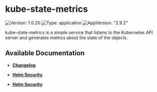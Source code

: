 # kube-state-metrics

![Version: 1.0.20](https://img.shields.io/badge/Version-1.0.20-informational?style=flat-square) ![Type: application](https://img.shields.io/badge/Type-application-informational?style=flat-square) ![AppVersion: "2.9.2"](https://img.shields.io/badge/AppVersion-"2.9.2"-informational?style=flat-square)

kube-state-metrics is a simple service that listens to the Kubernetes API server and generates metrics about the state of the objects.

## Available Documentation

- [**Changelog**](CHANGELOG)

- [**Helm Security**](container-security)

- [**Helm Security**](helm-security)

